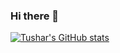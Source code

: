 ### Hi there 👋
[![Tushar's GitHub stats](https://github-readme-stats.vercel.app/api?username=anuraghazra)](https://github.com/anuraghazra/github-readme-stats)
